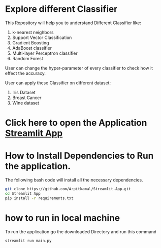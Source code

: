 # Explore different Classifier

This Repository will help you to understand Different Classifier like:

1. k-nearest neighbors
2. Support Vector Classification
3. Gradient Boosting
4. AdaBoost classifier
5. Multi-layer Perceptron classifier
6. Random Forest

User can change the hyper-parameter of every classifier to check how it effect the accuracy.

User can apply these Classifier on different dataset:

1. Iris Dataset
2. Breast Cancer
3. Wine dataset


# Click here to open the Application [Streamlit App](https://share.streamlit.io/arpitkamal/streamlit-app/main/main.py)


# How to Install Dependencies to Run the application.

The following bash code will install all the necessary dependencies.

```bash
git clone https://github.com/Arpitkamal/Streamlit-App.git
cd Streamlit App
pip install -r requirements.txt
```

# how to run in local machine 

To run the application go the downloaded Directory and run this command

```bash
streamlit run main.py
```


